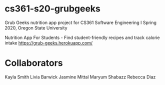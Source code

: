 # cs361-s20-grubgeeks
Grub Geeks nutrition app project for CS361 Software Engineering I Spring 2020, Oregon State University

Nutrition App For Students - Find student-friendly recipes and track calorie intake
https://grub-geeks.herokuapp.com/

# Collaborators
Kayla Smith
Livia Barwick
Jasmine Mittal
Maryum Shabazz
Rebecca Diaz
